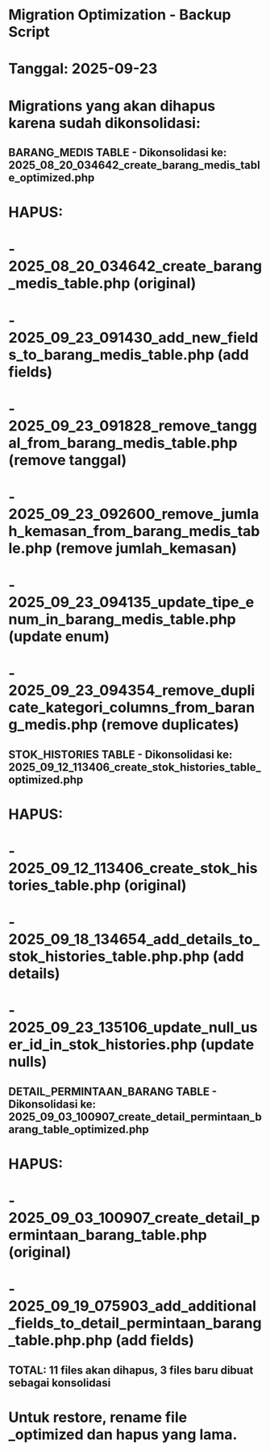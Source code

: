 # Migration Optimization - Backup Script
# Tanggal: 2025-09-23
# Migrations yang akan dihapus karena sudah dikonsolidasi:

## BARANG_MEDIS TABLE - Dikonsolidasi ke: 2025_08_20_034642_create_barang_medis_table_optimized.php
# HAPUS:
# - 2025_08_20_034642_create_barang_medis_table.php (original)
# - 2025_09_23_091430_add_new_fields_to_barang_medis_table.php (add fields)
# - 2025_09_23_091828_remove_tanggal_from_barang_medis_table.php (remove tanggal)
# - 2025_09_23_092600_remove_jumlah_kemasan_from_barang_medis_table.php (remove jumlah_kemasan)
# - 2025_09_23_094135_update_tipe_enum_in_barang_medis_table.php (update enum)
# - 2025_09_23_094354_remove_duplicate_kategori_columns_from_barang_medis.php (remove duplicates)

## STOK_HISTORIES TABLE - Dikonsolidasi ke: 2025_09_12_113406_create_stok_histories_table_optimized.php
# HAPUS:
# - 2025_09_12_113406_create_stok_histories_table.php (original)
# - 2025_09_18_134654_add_details_to_stok_histories_table.php.php (add details)
# - 2025_09_23_135106_update_null_user_id_in_stok_histories.php (update nulls)

## DETAIL_PERMINTAAN_BARANG TABLE - Dikonsolidasi ke: 2025_09_03_100907_create_detail_permintaan_barang_table_optimized.php
# HAPUS:
# - 2025_09_03_100907_create_detail_permintaan_barang_table.php (original)
# - 2025_09_19_075903_add_additional_fields_to_detail_permintaan_barang_table.php.php (add fields)

## TOTAL: 11 files akan dihapus, 3 files baru dibuat sebagai konsolidasi

# Untuk restore, rename file _optimized dan hapus yang lama.